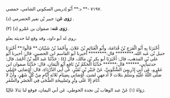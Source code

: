 ٧١٩٧ -** د:** أَبُو إدريس السكوني الشامي، حمصي.

**رَوَى عَن:** جبير بْن نفير الحضرمي (د) .

**رَوَى عَنه:** صفوان بن عَمْرو (د) (٣) .

روى له أبو داود، وقد وقع لنا حديثه بعلو.

أَخْبَرَنَا بِهِ أَبُو الْفَرَجِ بْنُ قُدَامَةَ، وأَبُو الْغَنَائِمِ بْنُ عَلانَ، وأَحْمَدُ بْنُ شَيْبَانَ،** قَالُوا:** أَخْبَرَنَا حنبل بْن عَبد الله،******** قال:******** أخبرنا أبو القاسم ابن الحصين، قال: أخبرنا أَبُو علي بْن المذهب، قال: أَخْبَرَنَا أبو بكر بْن مالك، قال (٤) : حَدَّثَنَا عَبد اللَّهِ بْنُ أَحْمَدَ، قال: حدثنيأَبِي،****** قال:****** حَدَّثَنَا الْحَكَمُ بْنُ نَافِعٍ أَبُو الْيَمَانِ، قال: حَدَّثَنَا صفوان ابن عَمْرو، عَن أَبِي إِدْرِيسَ السُّكُونِيِّ، عَنْ جُبَيْرِ بْنِ نُفَيْرٍ، عَن أَبِي الدَّرْدَاءِ، قال: أَوْصَانِي خَلِيلِي صَلَّى اللَّهُ عَلَيْهِ وسَلَّمَ بثلاث لا أدعهن لشئ، أَوْصَانِي بِصِيَامِ ثَلاثَةِ أَيَّامٍ مِنْ كُلِّ شَهْرٍ، وأَنْ لا أَنَامَ إِلا عَلَى وتْرٍ وتَسْبِيحَةِ الضُّحَى فِي الْحَضَرِ والسَّفَرِ.

رَوَاهُ (١) عَنْ عبد الوهاب بْن نجدة الحوطي، عَن أبي اليمان، فوقع لنا بَدَلا عَالِيًا.
